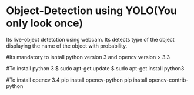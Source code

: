 # Object-Detection using YOLO(You only look once)
Its live-object detetction using webcam. Its detects type of the object displaying the name of the object with probability.

#Its mandatory to isntall python version 3 and opencv version > 3.3

#To install python 3
$ sudo apt-get update
$ sudo apt-get install python3

#To install opencv 3.4
pip install opencv-python
pip install opencv-contrib-python
